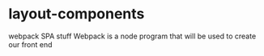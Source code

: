 # layout-components
webpack SPA stuff
Webpack is a node program that will be used to create our front end